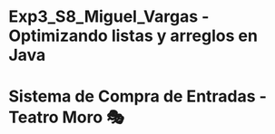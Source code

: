 # Exp3_S8_Miguel_Vargas - Optimizando listas y arreglos en Java
# Sistema de Compra de Entradas - Teatro Moro 🎭